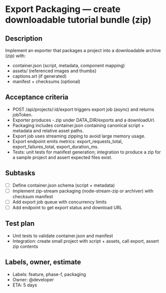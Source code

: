 # Export Packaging — create downloadable tutorial bundle (zip)

## Description

Implement an exporter that packages a project into a downloadable archive (zip) with:
- container.json (script, metadata, component mapping)
- assets/ (referenced images and thumbs)
- captions.srt (if generated)
- manifest + checksums (optional)

## Acceptance criteria

- POST /api/projects/:id/export triggers export job (async) and returns jobToken.
- Exporter produces <projectId>-<timestamp>.zip under DATA_DIR/exports and a downloadUrl.
- Packaging includes container.json containing canonical script + metadata and relative asset paths.
- Export job uses streaming zipping to avoid large memory usage.
- Export endpoint emits metrics: export_requests_total, export_failures_total, export_duration_ms.
- Tests: unit tests for manifest generation; integration to produce a zip for a sample project and assert expected files exist.

## Subtasks

- [ ] Define container.json schema (script + metadata)
- [ ] Implement zip-stream packaging (node-stream-zip or archiver) with checksum manifest
- [ ] Add export job queue with concurrency limits
- [ ] Add endpoint to get export status and download URL

## Test plan

- Unit tests to validate container.json and manifest
- Integration: create small project with script + assets, call export, assert zip contents

## Labels, owner, estimate

- Labels: feature, phase-f, packaging
- Owner: @developer
- ETA: 5 days
